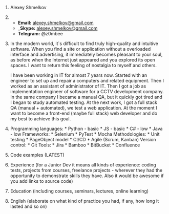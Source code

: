1. Alexey Shmelkov
2.  * __Email:__ alexey.shmelkov@gmail.com
    * ___Skype:__ alexey.shmelkov@gmail.com
    * __Telegram:__ @z0mbee
3. 
    In the modern world, it`s difficult to find truly high-quality and intuitive software. When you find a site or application without a overloaded interface and advertising, it immediately becomes pleasant to your soul, as before when the Internet just appeared and you explored its open spaces. 
    I want to return this feeling of nostalgia to myself and others.

    I have been working in IT for almost 7 years now.
    Started with an engineer to set up and repair a computers and related equipment.
    Then I worked as an assistant of administrator of IT.
    Then I got a job as implementation engineer of software for a CCTV development company.
    In the same company I became a manual QA, but it quickly got tired and I began to study automated testing.
    At the next work, I got a full stack QA (manual + automated), we test a web application.
    At the moment I want to become a front-end (maybe full stack) web developer and do my best to achieve this goal.

4.  Programming languages: 
        * Python - basic
        * JS - basic
        * C# - low
        * Java - low
    Frameworks: 
        * Selenium
        * PyTest
        * Mocha
    Methodologies:
        * Unit testing
        * PageObject model
        * CI/CD
        * Agile (Scrum, Kanban)
    Version control:
        * Git
    Tools:
        * Jira
        * Bamboo
        * BitBucket
        * Confluence
5. Code examples (LATEST)
6. Experience (for a Junior Dev it means all kinds of experience: coding tests, projects from courses,
freelance projects - wherever they had the opportunity to demonstrate skills they have.
Also it would be awesome if you add links to source code)
7. Education (including courses, seminars, lectures, online learning)
8. English (elaborate on what kind of practice you had, if any, how long it lasted and so on)